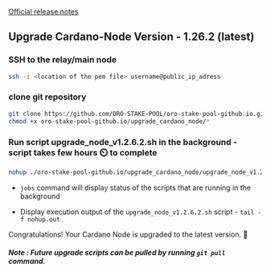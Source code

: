 [Official release notes](https://github.com/input-output-hk/cardano-node/releases/)

## Upgrade Cardano-Node Version - 1.26.2 (latest)


### SSH to the relay/main node

```bash
ssh -i <location of the pem file> username@public_ip_adress
```

### clone git repository
```bash
git clone https://github.com/ORO-STAKE-POOL/oro-stake-pool-github.io.git
chmod +x oro-stake-pool-github.io/upgrade_cardano_node/*
```

### Run script upgrade_node_v1.2.6.2.sh in the background - script takes few hours :timer_clock: to complete
```bash
nohup ./oro-stake-pool-github.io/upgrade_cardano_node/upgrade_node_v1.2.6.2.sh &
```
* `jobs` command will display status of the scripts that are running in the background 

* Display execution output of the `upgrade_node_v1.2.6.2.sh` script -  `tail -f nohup.out`

Congratulations! Your Cardano Node is upgraded to the latest version. :partying_face:

##### Note : Future upgrade scripts can be pulled by running `git pull` command.
